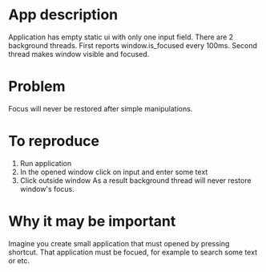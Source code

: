 # App description 
Application has empty static ui with only one input field.
There are 2 background threads. First reports window.is_focused every 100ms. Second thread makes window visible and focused.

# Problem
Focus will never be restored after simple manipulations.

# To reproduce

1. Run application
2. In the opened window click on input and enter some text
3. Click outside window
As a result background thread will never restore window's focus.

# Why it may be important
Imagine you create small application that must opened by pressing shortcut. That application must be focued, for example to search some text or etc.